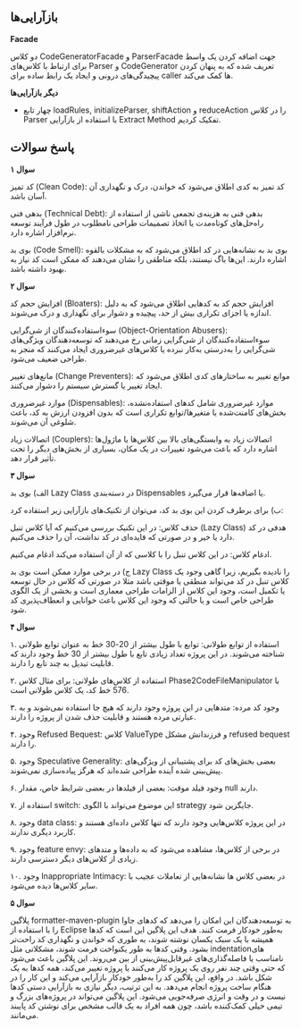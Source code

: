 ## بازآرایی‌ها

**Facade**

دو کلاس CodeGeneratorFacade و ParserFacade جهت اضافه کردن یک واسط برای ارتباط با کلاس‌های Parser و CodeGenerator تعریف شده که به پنهان کردن پیچیدگی‌های درونی و ایجاد یک رابط ساده برای caller ها کمک می‌کند.


**دیگر بازآرایی‌ها**
- چهار تابع 
loadRules, initializeParser, shiftAction و reduceAction
را در کلاس Parser با استفاده از بازآرایی Extract Method تفکیک کردیم.

## پاسخ سوالات

**سوال ۱**

کد تمیز (Clean Code): کد تمیز به کدی اطلاق می‌شود که خواندن، درک و نگهداری آن آسان باشد.

بدهی فنی (Technical Debt): بدهی فنی به هزینه‌ی تجمعی ناشی از استفاده از راه‌حل‌های کوتاه‌مدت یا اتخاذ تصمیمات طراحی نامطلوب در طول فرآیند توسعه نرم‌افزار اشاره دارد.

بوی بد (Code Smell): بوی بد به نشانه‌هایی در کد اطلاق می‌شود که به مشکلات بالقوه اشاره دارند. این‌ها باگ نیستند، بلکه مناطقی را نشان می‌دهند که ممکن است کد نیاز به بهبود داشته باشد.

**سوال ۲**

افزایش حجم کد (Bloaters): افزایش حجم کد به کدهایی اطلاق می‌شود که به دلیل اندازه یا اجزای تکراری بیش از حد، پیچیده و دشوار برای نگهداری و درک می‌شوند.

سوءاستفاده‌کنندگان از شی‌گرایی (Object-Orientation Abusers): سوءاستفاده‌کنندگان از شی‌گرایی زمانی رخ می‌دهند که توسعه‌دهندگان ویژگی‌های شی‌گرایی را به‌درستی به‌کار نبرده یا کلاس‌های غیرضروری ایجاد می‌کنند که منجر به طراحی ضعیف می‌شود.

مانع‌های تغییر (Change Preventers): موانع تغییر به ساختارهای کدی اطلاق می‌شود که ایجاد تغییر یا گسترش سیستم را دشوار می‌کنند.

موارد غیرضروری (Dispensables): موارد غیرضروری شامل کدهای استفاده‌نشده، بخش‌های کامنت‌شده یا متغیرها/توابع تکراری است که بدون افزودن ارزش به کد، باعث شلوغی آن می‌شوند.

اتصالات زیاد (Couplers): اتصالات زیاد به وابستگی‌های بالا بین کلاس‌ها یا ماژول‌ها اشاره دارد که باعث می‌شود تغییرات در یک مکان، بسیاری از بخش‌های دیگر را تحت تأثیر قرار دهد.

**سوال ۳**

الف) بوی بد Lazy Class در دسته‌بندی Dispensables یا اضافه‌ها قرار می‌گیرد.

ب) برای برطرف کردن این بوی بد کد، می‌توان از تکنیک‌های بازآرایی زیر استفاده کرد:

حذف کلاس: در این تکنیک بررسی می‌کنیم که آیا کلاس تنبل (Lazy Class) هدفی در کد دارد یا خیر و در صورتی که فایده‌ای در کد نداشت، آن را حذف می‌کنیم.

ادغام کلاس: در این کلاس تنبل را با کلاسی که از آن استفاده می‌کند ادغام می‌کنیم.

ج) در برخی موارد ممکن است بوی بد Lazy Class را نادیده بگیریم، زیرا گاهی وجود یک کلاس تنبل در کد می‌تواند منطقی یا موقتی باشد مثلا در صورتی که کلاس در حال توسعه یا تکمیل است، وجود این کلاس از الزامات طراحی معماری است و بخشی از یک الگوی طراحی خاص است و یا حالتی که وجود این کلاس باعث خوانایی و انعطاف‌پذیری کد شود.

**سوال ۴**

۱. استفاده از توابع طولانی: توابع با طول بیشتر از 20-30 خط به عنوان توابع طولانی شناخته می‌شوند. در این پروژه تعداد زیادی تابع با طول بیشتر از 30 خط وجود دارند که قابلیت تبدیل به چند تابع را دارند.

۲. استفاده از کلاس‌های طولانی: برای مثال کلاس Phase2CodeFileManipulator با 576 خط کد، یک کلاس طولانی است.

۳. وجود کد مرده: متدهایی در این پروژه وجود دارند که هیچ جا استفاده نمی‌شوند و به عبارتی مرده هستند و قابلیت حذف شدن از پروژه را دارند.

۴. وجود Refused Bequest: کلاس ValueType و فرزندانش مشکل refused bequest را دارند.

۵. وجود Speculative Generality: بعضی بخش‌های کد برای پشتیبانی از ویژگی‌های پیش‌بینی شده آینده طراحی شده‌اند که هرگز پیاده‌سازی نمی‌شوند.

۶. وجود فیلد موقت: بعضی از فیلدها در بعضی شرایط خاص، مقدار null دارند.

۷. استفاده از switch: این موضوع می‌تواند با الگوی strategy جایگزین شود.

۸. وجود data class: در این پروژه کلاس‌هایی وجود دارند که تنها کلاس داده‌ای هستند و کاربرد دیگری ندارند.

۹. وجود feature envy: در برخی از کلاس‌ها، مشاهده می‌شود که به داده‌ها و متدهای زیادی از کلاس‌های دیگر دسترسی دارند.

۱۰. وجود Inappropriate Intimacy: در بعضی کلاس ها نشانه‌هایی از تعاملات عجیب با سایر کلاس‌ها دیده می‌شود.

**سوال ۵**

پلاگین formatter-maven-plugin به توسعه‌دهندگان این امکان را می‌دهد که کدهای جاوا را با استفاده از Eclipse به‌طور خودکار فرمت کنند. هدف این پلاگین این است که کدها همیشه با یک سبک یکسان نوشته شوند، به طوری که خواندن و نگهداری کد راحت‌تر بشود.
وقتی کدها به طور یکنواخت فرمت شوند، مشکلاتی مثل indentationهای نامناسب یا فاصله‌گذاری‌های غیرقابل‌پیش‌بینی از بین می‌روند. این پلاگین باعث می‌شود که حتی وقتی چند نفر روی یک پروژه کار می‌کنند یا پروژه تغییر می‌کند، همه کدها به یک شکل باشد.
در واقع، این پلاگین کد را به‌طور خودکار بازآرایی می‌کند و این کار را در هنگام ساخت پروژه انجام می‌دهد. به این ترتیب، دیگر نیازی به بازآرایی دستی کدها نیست و در وقت و انرژی صرفه‌جویی می‌شود. این پلاگین می‌تواند در پروژه‌های بزرگ و تیمی خیلی کمک‌کننده باشد، چون همه افراد به یک قالب مشخص برای نوشتن کد پایبند می‌مانند.

